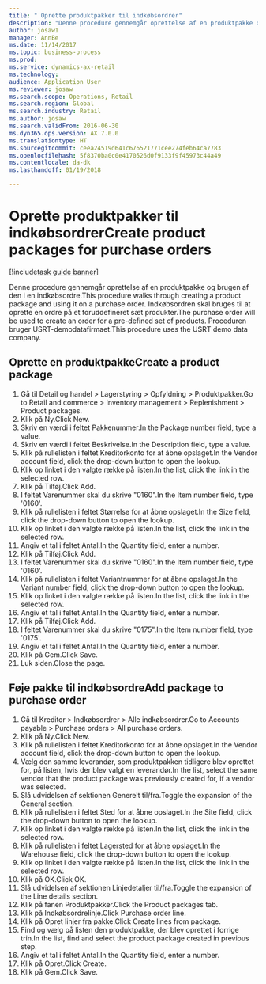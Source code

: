 ```yaml
--- 
title: " Oprette produktpakker til indkøbsordrer"
description: "Denne procedure gennemgår oprettelse af en produktpakke og brugen af den i en indkøbsordre."
author: josaw1
manager: AnnBe
ms.date: 11/14/2017
ms.topic: business-process
ms.prod: 
ms.service: dynamics-ax-retail
ms.technology: 
audience: Application User
ms.reviewer: josaw
ms.search.scope: Operations, Retail
ms.search.region: Global
ms.search.industry: Retail
ms.author: josaw
ms.search.validFrom: 2016-06-30
ms.dyn365.ops.version: AX 7.0.0
ms.translationtype: HT
ms.sourcegitcommit: ceea24519d641c676521771cee274feb64ca7783
ms.openlocfilehash: 5f8370ba0c0e4170526d0f9133f9f45973c44a49
ms.contentlocale: da-dk
ms.lasthandoff: 01/19/2018

---
```

# <a name="create-product-packages-for-purchase-orders"></a><span data-ttu-id="67d8e-103"> Oprette produktpakker til indkøbsordrer</span><span class="sxs-lookup"><span data-stu-id="67d8e-103">Create product packages for purchase orders</span></span>

[!include[task guide banner](../includes/task-guide-banner.md)]

<span data-ttu-id="67d8e-104">Denne procedure gennemgår oprettelse af en produktpakke og brugen af den i en indkøbsordre.</span><span class="sxs-lookup"><span data-stu-id="67d8e-104">This procedure walks through creating a product package and using it on a purchase order.</span></span> <span data-ttu-id="67d8e-105">Indkøbsordren skal bruges til at oprette en ordre på et foruddefineret sæt produkter.</span><span class="sxs-lookup"><span data-stu-id="67d8e-105">The purchase order will be used to create an order for a pre-defined set of products.</span></span> <span data-ttu-id="67d8e-106">Proceduren bruger USRT-demodatafirmaet.</span><span class="sxs-lookup"><span data-stu-id="67d8e-106">This procedure uses the USRT demo data company.</span></span>


## <a name="create-a-product-package"></a><span data-ttu-id="67d8e-107">Oprette en produktpakke</span><span class="sxs-lookup"><span data-stu-id="67d8e-107">Create a product package</span></span>
1. <span data-ttu-id="67d8e-108">Gå til Detail og handel > Lagerstyring > Opfyldning > Produktpakker.</span><span class="sxs-lookup"><span data-stu-id="67d8e-108">Go to Retail and commerce > Inventory management > Replenishment > Product packages.</span></span>
2. <span data-ttu-id="67d8e-109">Klik på Ny.</span><span class="sxs-lookup"><span data-stu-id="67d8e-109">Click New.</span></span>
3. <span data-ttu-id="67d8e-110">Skriv en værdi i feltet Pakkenummer.</span><span class="sxs-lookup"><span data-stu-id="67d8e-110">In the Package number field, type a value.</span></span>
4. <span data-ttu-id="67d8e-111">Skriv en værdi i feltet Beskrivelse.</span><span class="sxs-lookup"><span data-stu-id="67d8e-111">In the Description field, type a value.</span></span>
5. <span data-ttu-id="67d8e-112">Klik på rullelisten i feltet Kreditorkonto for at åbne opslaget.</span><span class="sxs-lookup"><span data-stu-id="67d8e-112">In the Vendor account field, click the drop-down button to open the lookup.</span></span>
6. <span data-ttu-id="67d8e-113">Klik op linket i den valgte række på listen.</span><span class="sxs-lookup"><span data-stu-id="67d8e-113">In the list, click the link in the selected row.</span></span>
7. <span data-ttu-id="67d8e-114">Klik på Tilføj.</span><span class="sxs-lookup"><span data-stu-id="67d8e-114">Click Add.</span></span>
8. <span data-ttu-id="67d8e-115">I feltet Varenummer skal du skrive "0160".</span><span class="sxs-lookup"><span data-stu-id="67d8e-115">In the Item number field, type '0160'.</span></span>
9. <span data-ttu-id="67d8e-116">Klik på rullelisten i feltet Størrelse for at åbne opslaget.</span><span class="sxs-lookup"><span data-stu-id="67d8e-116">In the Size field, click the drop-down button to open the lookup.</span></span>
10. <span data-ttu-id="67d8e-117">Klik op linket i den valgte række på listen.</span><span class="sxs-lookup"><span data-stu-id="67d8e-117">In the list, click the link in the selected row.</span></span>
11. <span data-ttu-id="67d8e-118">Angiv et tal i feltet Antal.</span><span class="sxs-lookup"><span data-stu-id="67d8e-118">In the Quantity field, enter a number.</span></span>
12. <span data-ttu-id="67d8e-119">Klik på Tilføj.</span><span class="sxs-lookup"><span data-stu-id="67d8e-119">Click Add.</span></span>
13. <span data-ttu-id="67d8e-120">I feltet Varenummer skal du skrive "0160".</span><span class="sxs-lookup"><span data-stu-id="67d8e-120">In the Item number field, type '0160'.</span></span>
14. <span data-ttu-id="67d8e-121">Klik på rullelisten i feltet Variantnummer for at åbne opslaget.</span><span class="sxs-lookup"><span data-stu-id="67d8e-121">In the Variant number field, click the drop-down button to open the lookup.</span></span>
15. <span data-ttu-id="67d8e-122">Klik op linket i den valgte række på listen.</span><span class="sxs-lookup"><span data-stu-id="67d8e-122">In the list, click the link in the selected row.</span></span>
16. <span data-ttu-id="67d8e-123">Angiv et tal i feltet Antal.</span><span class="sxs-lookup"><span data-stu-id="67d8e-123">In the Quantity field, enter a number.</span></span>
17. <span data-ttu-id="67d8e-124">Klik på Tilføj.</span><span class="sxs-lookup"><span data-stu-id="67d8e-124">Click Add.</span></span>
18. <span data-ttu-id="67d8e-125">I feltet Varenummer skal du skrive "0175".</span><span class="sxs-lookup"><span data-stu-id="67d8e-125">In the Item number field, type '0175'.</span></span>
19. <span data-ttu-id="67d8e-126">Angiv et tal i feltet Antal.</span><span class="sxs-lookup"><span data-stu-id="67d8e-126">In the Quantity field, enter a number.</span></span>
20. <span data-ttu-id="67d8e-127">Klik på Gem.</span><span class="sxs-lookup"><span data-stu-id="67d8e-127">Click Save.</span></span>
21. <span data-ttu-id="67d8e-128">Luk siden.</span><span class="sxs-lookup"><span data-stu-id="67d8e-128">Close the page.</span></span>

## <a name="add-package-to-purchase-order"></a><span data-ttu-id="67d8e-129">Føje pakke til indkøbsordre</span><span class="sxs-lookup"><span data-stu-id="67d8e-129">Add package to purchase order</span></span>
1. <span data-ttu-id="67d8e-130">Gå til Kreditor > Indkøbsordrer > Alle indkøbsordrer.</span><span class="sxs-lookup"><span data-stu-id="67d8e-130">Go to Accounts payable > Purchase orders > All purchase orders.</span></span>
2. <span data-ttu-id="67d8e-131">Klik på Ny.</span><span class="sxs-lookup"><span data-stu-id="67d8e-131">Click New.</span></span>
3. <span data-ttu-id="67d8e-132">Klik på rullelisten i feltet Kreditorkonto for at åbne opslaget.</span><span class="sxs-lookup"><span data-stu-id="67d8e-132">In the Vendor account field, click the drop-down button to open the lookup.</span></span>
4. <span data-ttu-id="67d8e-133">Vælg den samme leverandør, som produktpakken tidligere blev oprettet for, på listen, hvis der blev valgt en leverandør.</span><span class="sxs-lookup"><span data-stu-id="67d8e-133">In the list, select the same vendor that the product package was previously created for, if a vendor was selected.</span></span>
5. <span data-ttu-id="67d8e-134">Slå udvidelsen af sektionen Generelt til/fra.</span><span class="sxs-lookup"><span data-stu-id="67d8e-134">Toggle the expansion of the General section.</span></span>
6. <span data-ttu-id="67d8e-135">Klik på rullelisten i feltet Sted for at åbne opslaget.</span><span class="sxs-lookup"><span data-stu-id="67d8e-135">In the Site field, click the drop-down button to open the lookup.</span></span>
7. <span data-ttu-id="67d8e-136">Klik op linket i den valgte række på listen.</span><span class="sxs-lookup"><span data-stu-id="67d8e-136">In the list, click the link in the selected row.</span></span>
8. <span data-ttu-id="67d8e-137">Klik på rullelisten i feltet Lagersted for at åbne opslaget.</span><span class="sxs-lookup"><span data-stu-id="67d8e-137">In the Warehouse field, click the drop-down button to open the lookup.</span></span>
9. <span data-ttu-id="67d8e-138">Klik op linket i den valgte række på listen.</span><span class="sxs-lookup"><span data-stu-id="67d8e-138">In the list, click the link in the selected row.</span></span>
10. <span data-ttu-id="67d8e-139">Klik på OK.</span><span class="sxs-lookup"><span data-stu-id="67d8e-139">Click OK.</span></span>
11. <span data-ttu-id="67d8e-140">Slå udvidelsen af sektionen Linjedetaljer til/fra.</span><span class="sxs-lookup"><span data-stu-id="67d8e-140">Toggle the expansion of the Line details section.</span></span>
12. <span data-ttu-id="67d8e-141">Klik på fanen Produktpakker.</span><span class="sxs-lookup"><span data-stu-id="67d8e-141">Click the Product packages tab.</span></span>
13. <span data-ttu-id="67d8e-142">Klik på Indkøbsordrelinje.</span><span class="sxs-lookup"><span data-stu-id="67d8e-142">Click Purchase order line.</span></span>
14. <span data-ttu-id="67d8e-143">Klik på Opret linjer fra pakke.</span><span class="sxs-lookup"><span data-stu-id="67d8e-143">Click Create lines from package.</span></span>
15. <span data-ttu-id="67d8e-144">Find og vælg på listen den produktpakke, der blev oprettet i forrige trin.</span><span class="sxs-lookup"><span data-stu-id="67d8e-144">In the list, find and select the product package created in previous step.</span></span>
16. <span data-ttu-id="67d8e-145">Angiv et tal i feltet Antal.</span><span class="sxs-lookup"><span data-stu-id="67d8e-145">In the Quantity field, enter a number.</span></span>
17. <span data-ttu-id="67d8e-146">Klik på Opret.</span><span class="sxs-lookup"><span data-stu-id="67d8e-146">Click Create.</span></span>
18. <span data-ttu-id="67d8e-147">Klik på Gem.</span><span class="sxs-lookup"><span data-stu-id="67d8e-147">Click Save.</span></span>



